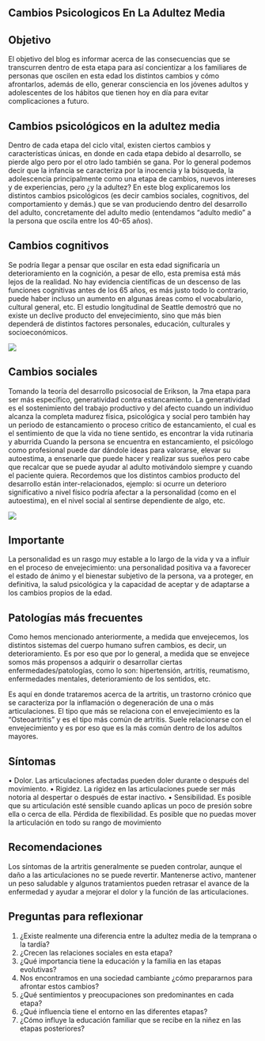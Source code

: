 ## Cambios Psicologicos En La Adultez Media 

## Objetivo
El objetivo del blog es informar acerca de las consecuencias que se transcurren dentro de esta etapa para así concientizar a los familiares de personas que oscilen en esta edad los distintos cambios y cómo afrontarlos, además de ello, generar consciencia en los jóvenes adultos y adolescentes de los hábitos que tienen hoy en día para evitar complicaciones a futuro.

## Cambios psicológicos en la adultez media 
Dentro de cada etapa del ciclo vital, existen ciertos cambios y características únicas, en donde en cada etapa debido al desarrollo, se pierde algo pero por el otro lado también se gana. Por lo general podemos decir que la infancia se caracteriza por la inocencia y la búsqueda, la adolescencia principalmente como una etapa de cambios, nuevos intereses y de experiencias, pero ¿y la adultez? 
En este blog explicaremos los distintos cambios psicológicos (es decir cambios sociales, cognitivos, del comportamiento y demás.) que se van produciendo dentro del desarrollo del adulto, concretamente del adulto medio (entendamos “adulto medio” a la persona que oscila entre los 40-65 años).

## Cambios cognitivos
Se podría llegar a pensar que oscilar en esta edad significaría un deterioramiento en la cognición, a pesar de ello, esta premisa está más lejos de la realidad. No hay evidencia científicas de un descenso de las funciones cognitivas antes de los 65 años, es más justo todo lo contrario, puede haber incluso un aumento en algunas áreas como el vocabulario, cultural general, etc. El estudio longitudinal de Seattle demostró que no existe un declive producto del envejecimiento, sino que más bien dependerá de distintos factores personales, educación, culturales y socioeconómicos.

<img src="https://sexabout.ru/wp-content/uploads/2019/11/18.jpg">

## Cambios sociales
Tomando la teoría del desarrollo psicosocial de Erikson, la 7ma etapa para ser más específico, generatividad contra estancamiento. La generatividad es el sostenimiento del trabajo productivo y del afecto cuando un individuo alcanza la completa madurez física, psicológica y social pero también hay un periodo de estancamiento o proceso critico de estancamiento, el cual es el sentimiento de que la vida no tiene sentido, es encontrar la vida rutinaria y aburrida
Cuando la persona se encuentra en estancamiento, el psicólogo como profesional puede dar dándole ideas para valorarse, elevar su autoestima, a ensenarle que puede hacer y realizar sus sueños pero cabe que recalcar que se puede ayudar al adulto motivándolo siempre y cuando el paciente quiera.
Recordemos que los distintos cambios producto del desarrollo están inter-relacionados, ejemplo: si ocurre un deterioro significativo a nivel físico podría afectar a la personalidad (como en el autoestima), en el nivel social al sentirse dependiente de algo, etc.

<img src="blob:https://web.whatsapp.com/c2b2a72f-23c1-458d-9bbd-8793e506c82c">

## Importante
La personalidad es un rasgo muy estable a lo largo de la vida y va a influir en el proceso de envejecimiento: una personalidad positiva va a favorecer el estado de ánimo y el bienestar subjetivo de la persona, va a proteger, en definitiva, la salud psicológica y la capacidad de aceptar y de adaptarse a los cambios propios de la edad.

## Patologías más frecuentes
Como hemos mencionado anteriormente, a medida que envejecemos, los distintos sistemas del cuerpo humano sufren cambios, es decir, un deterioramiento. Es por eso que por lo general, a medida que se envejece somos más propensos a adquirir o desarrollar ciertas enfermedades/patologías, como lo son: hipertensión, artritis, reumatismo, enfermedades mentales, deterioramiento de los sentidos, etc.

Es aquí en donde trataremos acerca de la artritis, un trastorno crónico que se caracteriza por la inflamación o degeneración de una o más articulaciones. El tipo que más se relaciona con el envejecimiento es la “Osteoartritis” y es el tipo más común de artritis. Suele relacionarse con el envejecimiento y es por eso que es la más común dentro de los adultos mayores.

## Síntomas

•	Dolor. Las articulaciones afectadas pueden doler durante o después del movimiento.
•	Rigidez. La rigidez en las articulaciones puede ser más notoria al despertar o después de estar inactivo.
•	Sensibilidad. Es posible que su articulación esté sensible cuando aplicas un poco de presión sobre ella o cerca de ella.
Pérdida de flexibilidad. Es posible que no puedas mover la articulación en todo su rango de movimiento 

## Recomendaciones
Los síntomas de la artritis generalmente se pueden controlar, aunque el daño a las articulaciones no se puede revertir. Mantenerse activo, mantener un peso saludable y algunos tratamientos pueden retrasar el avance de la enfermedad y ayudar a mejorar el dolor y la función de las articulaciones.

## Preguntas para reflexionar 
1.	¿Existe realmente una diferencia entre la adultez media de la temprana o la tardía? 
2.	¿Crecen las relaciones sociales en esta etapa?
3.	¿Qué importancia tiene la educación y la familia en las etapas evolutivas?
4.	Nos encontramos en una sociedad cambiante ¿cómo prepararnos para afrontar estos cambios?
5.	¿Qué sentimientos y preocupaciones son predominantes en cada etapa?
6.	¿Qué influencia tiene el entorno en las diferentes etapas?
7.	¿Cómo influye la educación familiar que se recibe en la niñez en las etapas posteriores?
